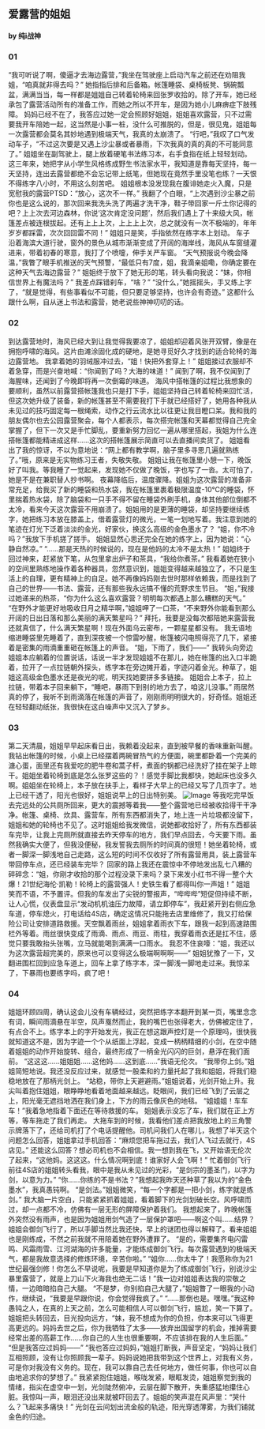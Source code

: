 ## 爱露营的姐姐
#### by 纯i战神

### 01
“我可听说了啊，傻逼才去海边露营，”我坐在驾驶座上启动汽车之前还在劝阻我姐，“咱真就非得去吗？”
她指指后排和后备箱。帐篷睡袋、桌椅板凳、锅碗瓢盆，满满当当，每一样都是姐姐自己转着轮椅来回张罗收拾的。除了开车，她已经承包了露营活动所有的准备工作，而她之所以不开车，是因为她小儿麻痹症下肢残障。
妈妈已经不在了，我答应过她一定会照顾好姐姐，姐姐喜欢露营，只不过需要我开车陪她一起，这当然是小事一桩，没什么可推脱的，但是，很见鬼，姐姐每一次露营都会莫名其妙地遇到极端天气，我真的太崩溃了。
“行吧，”我叹了口气发动车子，“不过这次要是又遇上沙尘暴或者暴雨，下次我真的真的真的不可能同意了。”
姐姐坐在副驾驶上，腿上放着硬笔书法练习本，右手食指在纸上轻轻划动。这三年来，她把字从小学生风格练成野生书法家水平，我知道是靠每天坚持，每一天坚持，连出去露营都绝不会忘记带上纸笔，但她现在竟然手里没笔也练？一天恨不得练字八小时，不用这么刻苦吧。
姐姐根本没发现我在腹诽她走火入魔，只是宽慰我的露营PTSD：“放心，这次不一样。”
我翻了个白眼，“上次遇到沙尘暴之前你也是这么说的，那次回来我洗头洗了两遍才洗干净，鞋子带回家一斤土你记得的吧？上上次去河边森林，你说‘这次肯定没问题’，然后我们遇上了十来级大风，帐篷差点被连根拔起。还有上上上次，上上上上次，总之就没有一次不极端的，年年岁岁都踩雷，次次回回雷不同！”
姐姐只是笑，手指依然在练字本上划动。
车子沿着海滨大道行驶，窗外的景色从城市渐渐变成了开阔的海岸线，海风从车窗缝灌进来，带着初春的寒意，我打了个喷嚏，伸手关严车窗。
“天气预报说今晚会降温，”我瞥了眼手机推送的天气预警，“最低只有7度，姐，我滴亲姐嘞，你确定要在这种天气去海边露营？”
姐姐终于放下了她无形的笔，转头看向我说：“妹，你相信世界上有魔法吗？”
我差点踩错刹车，“啥？”
“没什么，”她摇摇头，手又练上字了，“就是觉得，有些事看似不可能，但只要足够坚持，也许会有奇迹。”
这都什么跟什么啊，自从迷上书法和露营，她老说些神神叨叨的话。

### 02
到达露营地时，海风已经大到让我觉得我要凉了，姐姐却迎着风张开双臂，像是在拥抱呼啸的海风。这片由滩涂固化成的硬地，是她寻觅好久才找到的适合轮椅的海边露营地。
我拿着她的羽绒服冲过去，“姐！快把外套穿上！”
姐姐接过衣服却不着急穿，而是兴奋地喊：“你闻到了吗？大海的味道！”
闻到了啊，我不仅闻到了海腥味，还闻到了今晚即将再一次倒霉的味道。
海风中搭帐篷的过程比我想象的要顺利，虽然以前露营搭帐篷我也只是打下手，姐姐坚持自己转着轮椅来回忙活，但这次她升级了装备，新的帐篷甚至不需要我打下手就已经搭好了，她用各种我从未见过的技巧固定每一根绳索，动作之行云流水比以往更让我目瞪口呆。我和我的朋友偶尔也去公园露营聚会，每个人都表示，每次搭完帐篷和天幕都觉得自己完全掌握了，但下一次又是手忙脚乱，要重新努力回忆一遍从哪里搭起，我姐为什么连搭帐篷都能精进成这样……这次的搭帐篷展示简直可以去直播间卖货了。
姐姐看出了我的惊讶，不以为意地说：“网上都有教学啊，脑子里多寻思几遍就熟练了。”哦，原来是无实物练习王者，失敬失敬。
姐姐让我在帐篷里小憩一下，晚饭好了叫我。等我睡了一觉起来，发现她不仅做了晚饭，字也写了一沓。太可怕了，她是不是在兼职替人抄书啊。
夜幕降临后，温度骤降。姐姐为这次露营的准备非常充足，给我买了新的睡袋和热水袋，我在帐篷里裹着极限温度-10℃的睡袋，怀里揣着热水袋，除了脑袋和一只手不得不留在睡袋外刷手机，身体其他部位倒都不太冷，看来今天这次露营不用崩溃了。姐姐用的是更薄的睡袋，却坚持要继续练字，她把练习本放在膝盖上，借着露营灯的微光，一笔一划地写着。我注意到她的笔迹在灯光下泛着淡淡的金光，好家伙，换这么高级的金色墨水了？
“姐，你不冷吗？”我放下手机搓了搓手。
姐姐显然心思还完全在她的练字上，因为她说：“心静自然凉。”
“……那是天热的时候说的，现在是他妈的太冷不是太热！”
姐姐终于回过神来，赶紧放下笔，从包里拿出炉子和茶具，“我给你煮茶。”
我看着她在狭小的空间里熟练地操作着各种器具，忽然意识到，姐姐变得越来越独立了，不只是生活上的自理，更有精神上的自足。她不再像妈妈刚去世时那样依赖我，而是找到了自己的世界——书法、露营，还有那些我永远搞不懂的荒野求生节目。
“姐，”我接过她递来的热茶，“你为什么这么喜欢露营？明明每次都遇上那么糟糕的天气。”
“在野外才能更好地吸收日月之精华啊，”姐姐呷了一口茶，“不来野外你能看到那么开阔的日出日落和那么美丽的满天繁星吗？”
拜托，我要是没每次都陪她来露营我还就真信了，什么满天繁星啊！现在外面乌云密布，一颗星星都没有。
我无语地缩进睡袋里先睡着了，直到深夜被一个惊雷吵醒，帐篷被闪电照得亮了几下，紧接着是密集的雨滴重重砸在帐篷上的声音。
“姐，下雨了，我们——”
我转头向旁边姐姐本应躺着的位置说话，话说一半才发现姐姐不在那儿，她在帐篷的出入口半跪着，拉开了一点拉链朝外探头，练字本在旁边摊开着，字迹闪着金光。种草了，姐姐这高级金色墨水还是夜光的呢，明天找她要拼多多链接。
姐姐合上本子，拉上拉链，带着本子回来躺下，“睡吧，暴雨下到别的地方去了，咱这儿没事。”
雨居然真的停了，我听不到雨滴落在帐篷的声音了，刚刚雨明明很大的，好奇怪。姐姐还在轻轻翻动纸张，我很快在这白噪声中又沉入了梦乡。

### 03
第二天清晨，姐姐早早起床看日出，我赖着没起来，直到被早餐的香味重新叫醒。我钻出帐篷的时候，小桌上已经摆着两碗冒热气的方便面，碗里都卧着一个完美的溏心蛋，面里还有我爱吃的肥牛卷和蒿子杆，煮面的锅都已经洗好了挂在架子上晾干。姐姐坐着轮椅到底是怎么张罗这些的？！感觉手脚比我都快，她起床也没多久啊。姐姐坐在轮椅上，本子放在扶手上，看样子大早上的已经又写了几页字了。地上已经干透了，阳光也很好，姐姐说早上的日出特别美。
![Image](https://github.com/user-attachments/assets/8f5abb8a-2373-42cd-af7a-eb60a1732ee4)
等我吃完早饭去完远处的公共厕所回来，更大的震撼等着我——整个露营地已经被收拾得干干净净。帐篷、桌椅、炊具、露营车，所有东西都消失了，地上连一片垃圾都没留下，姐姐和她的轮椅也不见了。这时姐姐给我发微信，说她都收拾好了，所有东西都装车完毕，让我上完厕所就直接去昨天停车的地方，我们早点回去，今天要下雨。虽然我确实大便了，但我没便秘，我发誓我去厕所的时间真的很短！她坐着轮椅，或者一脚深一脚浅地自己走路，这么短的时间不仅收好了所有露营用具，装上露营车带回停车点，还已经装车完毕？
回家的路上我还在震惊中不停地发出乱七八糟的碎碎念：“姐，你刚才收拾的那个过程没录下来吗？录下来发小红书不得一整个大爆！21世纪海伦·凯勒！轮椅上的露营强人！史铁生看了都得叫你一声姐！”
姐姐笑而不语，不予置评。但我的车发出了尖锐的警报声，“哔哔哔”短促但持续不断，让人心慌，仪表盘显示“发动机机油压力故障，请立即停车”，我赶紧开到右侧应急车道，停车熄火，打电话给4S店，确定这情况只能拖去店里维修了，我又打给保险公司让安排道路救援。天空飘着雨丝，姐姐拿着雨衣下车，跟我一起到高速路围栏外等着。雨丝很快变成了雨滴、雨点、雨豆、雨柱，我穿着雨衣还是扛不住，感觉只要我敢抬头张嘴，立马就能喝到满满一口雨水。
我忍不住哀嚎：“姐，我还以为这次露营超完美的，原来也可以变得这么极端啊啊啊——”
姐姐犹豫了一下，又翻进围栏回到应急车道上，回车上拿了练字本，深一脚浅一脚地走过来。我惊呆了，下暴雨也要练字吗，疯了吧！

### 04
姐姐环顾四周，确认这会儿没有车辆经过，突然把练字本翻开到某一页，嘴里念念有词，瞬间雨滴悬在半空，风声戛然而止，我的嘴巴也张得老大，仿佛被定住了，有点合不上。练字本上的字开始发光，我正在想这跟声控灯是一个原理吗，很快我就知道这不是，因为字迹一个个从纸面上浮起，变成一柄柄精细的小剑，在空中随着姐姐的动作开始旋转、组合，最终形成了一柄金光闪闪的巨剑，悬浮在我们面前。
“这这这……姐姐姐……这他妈……这到底……”我语无伦次。
“我带你上剑。”姐姐简短地说。我还没反应过来，就感觉一股柔和的力量托起了我和姐姐，将我们稳稳地放在了那柄光剑上。
“站稳，带你上天避避雨。”姐姐说着，光剑开始上升。我尖叫着抱住姐姐，眼睁睁地看着地面越来越远。眨眼间，我们已经飞到了云层之上，阳光毫无遮挡地洒在我们身上，下方的雨云像灰色的地毯。
“姐姐姐！车车车！”我着急地指着下面还在等待救援的车。
姐姐表示没忘了车，我们就在正上方等，等车拖走了我们再走。
大拖车到的时候，我看他们差点把我放地上的三角警示牌落下了，还给司机打了个电话提醒他。司机问我们人在哪儿，我想了半天这个问题怎么回答，姐姐拿过手机回答：“麻烦您把车拖过去，我们人飞过去就行，4S店见。”
还能这么回答？想必司机也不会相信。我一想到我在飞，又开始语无伦次了起来，“这他妈。这这这。什么情况啊到底！谁家好人会飞啊！”
忙着御剑飞行前往4S店的姐姐转头看我，眼中是我从未见过的光彩，“是剑宗的墨圣门，以字为剑，以意为力。”
“你……你练的不是书法？”我想起我昨天还种草了我以为的“金色墨水”，我真愚钝啊。
“是剑法。”姐姐微笑，“每一个字都是一把小剑，练字就是练剑。”
我大脑一片空白，只能紧紧抓着姐姐，看着脚下的光剑划破长空。风呼啸而过，却一点都不冷，仿佛有一层无形的屏障保护着我们。
我想起来了，昨晚帐篷外突然没有雨声，也是因为姐姐用剑气造了一层保护罩吧——啊这个叫……结界？姐姐会御剑飞行了，所以手脚当然比我还快，早上的谜团也得以解释了。看来姐姐也是刚练成，不然之前我就不用陪着她在野外遭罪了。
“是的，需要集齐电闪雷鸣、风霜雨雪、江河湖海的许多能量，才能练成御剑飞行。每次露营遇到的极端天气，都是我故意选择的修炼环境，辛苦你啦。”
“姐你……你太牛了！我愿称你为21世纪最强剑修！你怎么不早说呢，我要是早知道你是为了练成御剑飞行，别说沙尘暴里露营了，就是上刀山下火海我也绝无二话！”我一边对姐姐表达我的崇敬之情，一边暗暗掐自己大腿。
“不是梦，你别掐自己大腿了，”姐姐瞥了一眼我的小动作，继续说，“我要是早跟你说，你会觉得我疯了。”
“……那倒也是。嘿嘿。”我这种愚钝之人，在真的上天之前，怎么可能相信人可以御剑飞行，尴尬，笑一下算了。
姐姐把头转回去，目光投向远方，“妹，我不想成为你的负担，你本来可以飞得更高更远的。妈妈去世之后，你为我牺牲了太多——放弃出国留学的机会，推掉需要经常出差的高薪工作……你自己的人生也很重要啊，不应该排在我的人生后面。”
“但是我答应过妈妈——”
“我也答应过妈妈，”姐姐打断我，声音坚定，“妈妈让我们互相照顾，没有让你照顾我一辈子。妈妈说她把我带到这个世界上，对我有义务，可是你对我没有义务的。现在，我可以靠自己去任何地方，做任何事，你也可以自由地追求你的梦想了。”
我紧紧抱住姐姐，喉咙发紧，眼眶发烫，姐姐察觉到我的情绪，指尖在虚空中一划，光剑陡然俯冲，云层在脚下散开，失重感猛地攥住心脏。我惊叫一声，眼泪还没出来就被吓回去了。姐姐的笑声混在风声里：“哭什么？飞起来多痛快！”
光剑在云间划出流金般的轨迹，阳光穿透薄雾，为我们铺就金色的归途。